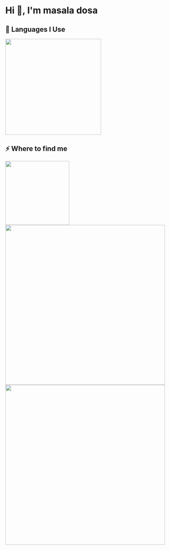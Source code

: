 <p align="center">
  <h1>Hi 👋, I'm masala dosa</h1>

  <h2>🚀 Languages I Use</h2>
  <a href="https://skillicons.dev">
    <img src="https://skillicons.dev/icons?i=rust,python" width="300" />
  </a>

  <h2>⚡️ Where to find me</h2>
  <a href="https://twitter.com/masala__dosai">
    <img src="https://img.shields.io/badge/twitter-x?style=for-the-badge&logo=x&logoColor=white&color=%230f1419" width="200" />
  </a>

  <br>
  <img src="https://github-readme-streak-stats.herokuapp.com/?user=masaladosai&theme=vue-dark&hide_border=true" width="500" />

  <br>
  <img src="https://github-readme-stats.vercel.app/api/top-langs/?username=masaladosai&theme=vue-dark&show_icons=true&hide_border=true&layout=compact" width="500" />
</p>
